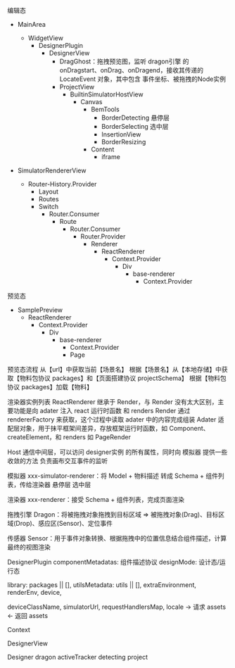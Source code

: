 编辑态
- MainArea
  - WidgetView
    - DesignerPlugin
      - DesignerView
        - DragGhost：拖拽预览图，监听 dragon引擎 的 onDragstart、onDrag、onDragend，接收其传递的 LocateEvent 对象，其中包含 事件坐标、被拖拽的Node实例
        - ProjectView
          - BuiltinSimulatorHostView
            - Canvas
              - BemTools
                - BorderDetecting 悬停层
                - BorderSelecting 选中层
                - InsertionView 
                - BorderResizing
              - Content
                - iframe

- SimulatorRendererView
  - Router-History.Provider
    - Layout
     - Routes
      - Switch
        - Router.Consumer
          - Route
            - Router.Consumer
              - Router.Provider
                - Renderer
                  - ReactRenderer
                    - Context.Provider
                      - Div
                        - base-renderer
                          - Context.Provider

预览态
- SamplePreview
  - ReactRenderer
    - Context.Provider
      - Div
        - base-renderer
          - Context.Provider
           - Page

预览态流程
  从【url】中获取当前【场景名】
  根据【场景名】从【本地存储】中获取【物料包协议 packages】和【页面搭建协议 projectSchema】
  根据【物料包协议 packages】加载【物料】

渲染器实例列表
  ReactRenderer 继承于 Render，与 Render 没有太大区别，主要功能是向 adater 注入 react 运行时函数 和 renders
  Render 通过 rendererFactory 来获取，这个过程中读取 adater 中的内容完成组装
  Adater 适配层对象，用于抹平框架间差异，存放框架运行时函数，如 Component、createElement，和 renders 如 PageRender


Host 通信中间层，可以访问 designer实例 的所有属性，同时向 模拟器 提供一些收敛的方法
  负责画布交互事件的监听

模拟器 xxx-simulator-renderer：将 Model + 物料描述 转成 Schema + 组件列表，传给渲染器
  悬停层
  选中层

渲染器 xxx-renderer：接受 Schema + 组件列表，完成页面渲染

拖拽引擎 Dragon：将被拖拽对象拖拽到目标区域 => 被拖拽对象(Drag)、目标区域(Drop)、感应区(Sensor)、定位事件

传感器 Sensor：用于事件对象转换、根据拖拽中的位置信息结合组件描述，计算最终的视图渲染




DesignerPlugin
  componentMetadatas: 组件描述协议
  designMode: 设计态/运行态


  library: packages || [],
  utilsMetadata: utils || [],
  extraEnvironment,
  renderEnv,
  device,
  
  deviceClassName,
  simulatorUrl,
  requestHandlersMap,
  locale
  -> 请求 assets
  <- 返回 assets

Context

DesignerView

Designer
  dragon
  activeTracker
  detecting
  project